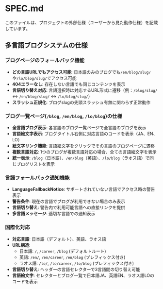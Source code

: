 # SPEC.md

このファイルは、プロジェクトの外部仕様（ユーザーから見た動作仕様）を記載しています。

## 多言語ブログシステムの仕様

### ブログページのフォールバック機能
- **どの言語URLでもアクセス可能**: 日本語のみのブログでも`/en/blog/slug/`や`/lo/blog/slug/`でアクセス可能
- **404エラーなし**: 存在しない言語でも同じコンテンツを表示
- **言語切り替え対応**: 言語選択時は対応するURL形式に遷移（例：`/blog/slug/` ↔ `/en/blog/slug/` ↔ `/lo/blog/slug/`）
- **スラッシュ正規化**: ブログslugの先頭スラッシュ有無に関わらず正常動作

### ブログ一覧ページ(`/blog`, `/en/blog`, `/lo/blog`)の仕様
- **全言語ブログ表示**: 各言語のブログ一覧ページで全言語のブログを表示
- **言語絵文字表示**: ブログタイトル右側に対応言語のコードを表示（JA、EN、LO）
- **絵文字リンク機能**: 言語絵文字をクリックでその言語のブログページに遷移
- **複数言語対応**: 1つのブログが複数言語対応の場合、全ての言語絵文字を表示
- **統一表示**: `/blog`（日本語）、`/en/blog`（英語）、`/lo/blog`（ラオス語）で同じブログリストを表示

### 言語フォールバック通知機能
- **LanguageFallbackNotice**: サポートされていない言語でアクセス時の警告表示
- **警告条件**: 現在の言語でブログが利用できない場合のみ表示
- **言語切り替え**: 警告内で利用可能言語への直接リンクを提供
- **多言語メッセージ**: 適切な言語での通知表示

### 国際化対応
- **対応言語**: 日本語（デフォルト）、英語、ラオス語
- **URL構造**: 
  - 日本語: `/`, `/career`, `/blog` (デフォルトルート)
  - 英語: `/en/`, `/en/career`, `/en/blog` (プレフィックス付き)
  - ラオス語: `/lo/`, `/lo/career`, `/lo/blog` (プレフィックス付き)
- **言語切り替え**: ヘッダーの言語セレクターで3言語間の切り替え可能
- **言語絵文字**: セレクターとブログ一覧で日本語JA、英語EN、ラオス語LOのコードを表示
